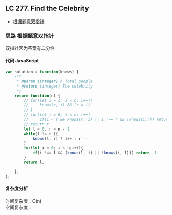 ## LC 277. Find the Celebrity

- [根据题意双指针](#思路-根据题意双指针)

### 思路 根据题意双指针
双指针因为答案有二分性
#### 代码 JavaScript

```JavaScript
var solution = function(knows) {
    /**
     * @param {integer} n Total people
     * @return {integer} The celebrity
     */
    return function(n) {
        // for(let i = 1; i < n; i++){
        //     knows(r, i) && (r = i)
        // }
        // for(let i = 0; i < n; i++)
        //     if(i < r && knows(r, i) || i !== r && !knows(i,r)) return -1
        // return r
        let l = 0, r = n - 1
        while(l != r ){
            knows(l, r) ? l++ : r --
        }
        for(let i = 0; i < n;i++){
            if(i !== l && (knows(l, i) || !knows(i, l))) return -1
        }
        return l;

    };
};

```

#### 复杂度分析
时间复杂度：O(n) </br>
空间复杂度：